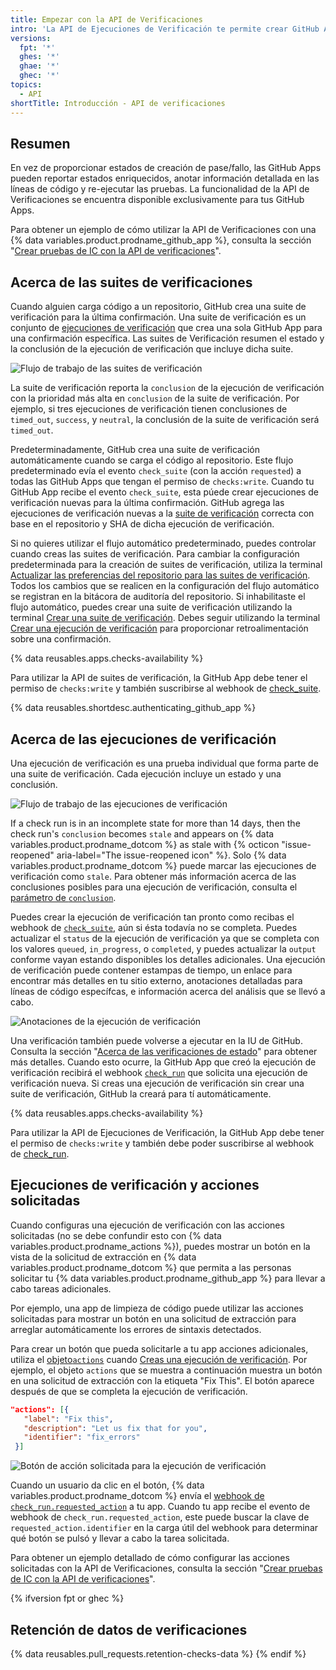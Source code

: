 ```yaml
---
title: Empezar con la API de Verificaciones
intro: 'La API de Ejecuciones de Verificación te permite crear GitHub Apps que ejecuten verificaciones poderosas contra los cámbios de código en un repositorio. Puedes crear apps que lleven a cabo integración contínua, limpieza de código, o servicios de escaneo de código y que proporcionen retroalimentación detallada en las confirmaciones.'
versions:
  fpt: '*'
  ghes: '*'
  ghae: '*'
  ghec: '*'
topics:
  - API
shortTitle: Introducción - API de verificaciones
---
```


## Resumen

En vez de proporcionar estados de creación de pase/fallo, las GitHub Apps pueden reportar estados enriquecidos, anotar información detallada en las líneas de código y re-ejecutar las pruebas. La funcionalidad de la API de Verificaciones se encuentra disponible exclusivamente para tus GitHub Apps.

Para obtener un ejemplo de cómo utilizar la API de Verificaciones con una {% data variables.product.prodname_github_app %}, consulta la sección "[Crear pruebas de IC con la API de verificaciones](/apps/quickstart-guides/creating-ci-tests-with-the-checks-api/)".

## Acerca de las suites de verificaciones

Cuando alguien carga código a un repositorio, GitHub crea una suite de verificación para la última confirmación. Una suite de verificación es un conjunto de [ejecuciones de verificación](/rest/reference/checks#check-runs) que crea una sola GitHub App para una confirmación específica. Las suites de Verificación resumen el estado y la conclusión de la ejecución de verificación que incluye dicha suite.

![Flujo de trabajo de las suites de verificación](/assets/images/check_suites.png)

La suite de verificación reporta la `conclusion` de la ejecución de verificación con la prioridad más alta en `conclusion` de la suite de verificación. Por ejemplo, si tres ejecuciones de verificación tienen conclusiones de `timed_out`, `success`, y `neutral`, la conclusión de la suite de verificación será `timed_out`.

Predeterminadamente, GitHub crea una suite de verificación automáticamente cuando se carga el código al repositorio. Este flujo predeterminado evía el evento `check_suite` (con la acción `requested`) a todas las GitHub Apps que tengan el permiso de `checks:write`. Cuando tu GitHub App recibe el evento `check_suite`, esta púede crear ejecuciones de verificación nuevas para la última confirmación. GitHub agrega las ejecuciones de verificación nuevas a la [suite de verificación](/rest/reference/checks#check-suites) correcta con base en el repositorio y SHA de dicha ejecución de verificación.

Si no quieres utilizar el flujo automático predeterminado, puedes controlar cuando creas las suites de verificación. Para cambiar la configuración predeterminada para la creación de suites de verificación, utiliza la terminal [Actualizar las preferencias del repositorio para las suites de verificación](/rest/reference/checks#update-repository-preferences-for-check-suites). Todos los cambios que se realicen en la configuración del flujo automático se registran en la bitácora de auditoría del repositorio. Si inhabilitaste el flujo automático, puedes crear una suite de verificación utilizando la terminal [Crear una suite de verificación](/rest/reference/checks#create-a-check-suite). Debes seguir utilizando la terminal [Crear una ejecución de verificación](/rest/reference/checks#create-a-check-run) para proporcionar retroalimentación sobre una confirmación.

{% data reusables.apps.checks-availability %}

Para utilizar la API de suites de verificación, la GitHub App debe tener el permiso de `checks:write` y también suscribirse al webhook de [check_suite](/webhooks/event-payloads/#check_suite).

{% data reusables.shortdesc.authenticating_github_app %}

## Acerca de las ejecuciones de verificación

Una ejecución de verificación es una prueba individual que forma parte de una suite de verificación. Cada ejecución incluye un estado y una conclusión.

![Flujo de trabajo de las ejecuciones de verificación](/assets/images/check_runs.png)

If a check run is in an incomplete state for more than 14 days, then the check run's `conclusion` becomes `stale` and appears on {% data variables.product.prodname_dotcom %} as stale with {% octicon "issue-reopened" aria-label="The issue-reopened icon" %}. Solo {% data variables.product.prodname_dotcom %} puede marcar las ejecuciones de verificación como `stale`. Para obtener más información acerca de las conclusiones posibles para una ejecución de verificación, consulta el [parámetro de `conclusion`](/rest/reference/checks#create-a-check-run--parameters).

Puedes crear la ejecución de verificación tan pronto como recibas el webhook de [`check_suite`](/webhooks/event-payloads/#check_suite), aún si ésta todavía no se completa. Puedes actualizar el `status` de la ejecución de verificación ya que se completa con los valores `queued`, `in_progress`, o `completed`, y puedes actualizar la `output` conforme vayan estando disponibles los detalles adicionales. Una ejecución de verificación puede contener estampas de tiempo, un enlace para encontrar más detalles en tu sitio externo, anotaciones detalladas para líneas de código específcas, e información acerca del análisis que se llevó a cabo.

![Anotaciones de la ejecución de verificación](/assets/images/check_run_annotations.png)

Una verificación también puede volverse a ejecutar en la IU de GitHub. Consulta la sección "[Acerca de las verificaciones de estado](/articles/about-status-checks#checks)" para obtener más detalles. Cuando esto ocurre, la GitHub App que creó la ejecución de verificación recibirá el webhook [`check_run`](/webhooks/event-payloads/#check_run) que solicita una ejecución de verificación nueva. Si creas una ejecución de verificación sin crear una suite de verificación, GitHub la creará para tí automáticamente.

{% data reusables.apps.checks-availability %}

Para utilizar la API de Ejecuciones de Verificación, la GitHub App debe tener el permiso de `checks:write` y también debe poder suscribirse al webhook de [check_run](/webhooks/event-payloads#check_run).

## Ejecuciones de verificación y acciones solicitadas

Cuando configuras una ejecución de verificación con las acciones solicitadas (no se debe confundir esto con {% data variables.product.prodname_actions %}), puedes mostrar un botón en la vista de la solicitud de extracción en {% data variables.product.prodname_dotcom %} que permita a las personas solicitar tu {% data variables.product.prodname_github_app %} para llevar a cabo tareas adicionales.

Por ejemplo, una app de limpieza de código puede utilizar las acciones solicitadas para mostrar un botón en una solicitud de extracción para arreglar automáticamente los errores de sintaxis detectados.

Para crear un botón que pueda solicitarle a tu app acciones adicionales, utiliza el [objeto`actions`](/rest/reference/checks#create-a-check-run--parameters) cuando [Creas una ejecución de verificación](/rest/reference/checks/#create-a-check-run). Por ejemplo, el objeto `actions` que se muestra a continuación muestra un botón en una solicitud de extracción con la etiqueta "Fix This". El botón aparece después de que se completa la ejecución de verificación.

   ```json
  "actions": [{
      "label": "Fix this",
      "description": "Let us fix that for you",
      "identifier": "fix_errors"
    }]
  ```

  ![Botón de acción solicitada para la ejecución de verificación](/assets/images/github-apps/github_apps_checks_fix_this_button.png)

Cuando un usuario da clic en el botón, {% data variables.product.prodname_dotcom %} envía el [webhook de `check_run.requested_action`](/webhooks/event-payloads/#check_run) a tu app. Cuando tu app recibe el evento de webhook de `check_run.requested_action`, este puede buscar la clave de `requested_action.identifier` en la carga útil del webhook para determinar qué botón se pulsó y llevar a cabo la tarea solicitada.

Para obtener un ejemplo detallado de cómo configurar las acciones solicitadas con la API de Verificaciones, consulta la sección "[Crear pruebas de IC con la API de verificaciones](/apps/quickstart-guides/creating-ci-tests-with-the-checks-api/#part-2-creating-the-octo-rubocop-ci-test)".

{% ifversion fpt or ghec %}
## Retención de datos de verificaciones

{% data reusables.pull_requests.retention-checks-data %}
{% endif %}
